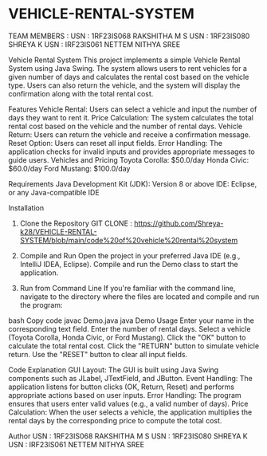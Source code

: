 # VEHICLE-RENTAL-SYSTEM

TEAM MEMBERS : 
USN : 1RF23IS068 RAKSHITHA M S
USN : 1RF23IS080 SHREYA K
USN : IRF23IS061 NETTEM NITHYA SREE

Vehicle Rental System
This project implements a simple Vehicle Rental System using Java Swing. The system allows users to rent vehicles for a given number of days and calculates the rental cost based on the vehicle type. Users can also return the vehicle, and the system will display the confirmation along with the total rental cost.

Features
Vehicle Rental: Users can select a vehicle and input the number of days they want to rent it.
Price Calculation: The system calculates the total rental cost based on the vehicle and the number of rental days.
Vehicle Return: Users can return the vehicle and receive a confirmation message.
Reset Option: Users can reset all input fields.
Error Handling: The application checks for invalid inputs and provides appropriate messages to guide users.
Vehicles and Pricing
Toyota Corolla: $50.0/day
Honda Civic: $60.0/day
Ford Mustang: $100.0/day



Requirements
Java Development Kit (JDK): Version 8 or above
IDE:  Eclipse, or any Java-compatible IDE

Installation
1. Clone the Repository
   GIT CLONE : https://github.com/Shreya-k28/VEHICLE-RENTAL-SYSTEM/blob/main/code%20of%20vehicle%20rental%20system
    


3. Compile and Run
Open the project in your preferred Java IDE (e.g., IntelliJ IDEA, Eclipse).
Compile and run the Demo class to start the application.

4. Run from Command Line
If you're familiar with the command line, navigate to the directory where the files are located and compile and run the program:

bash
Copy code
javac Demo.java
java Demo
Usage
Enter your name in the corresponding text field.
Enter the number of rental days.
Select a vehicle (Toyota Corolla, Honda Civic, or Ford Mustang).
Click the "OK" button to calculate the total rental cost.
Click the "RETURN" button to simulate vehicle return.
Use the "RESET" button to clear all input fields.

Code Explanation
GUI Layout: The GUI is built using Java Swing components such as JLabel, JTextField, and JButton.
Event Handling: The application listens for button clicks (OK, Return, Reset) and performs appropriate actions based on user inputs.
Error Handling: The program ensures that users enter valid values (e.g., a valid number of days).
Price Calculation: When the user selects a vehicle, the application multiplies the rental days by the corresponding price to compute the total cost.



Author
USN : 1RF23IS068 RAKSHITHA M S
USN : 1RF23IS080 SHREYA K
USN : IRF23IS061 NETTEM NITHYA SREE
